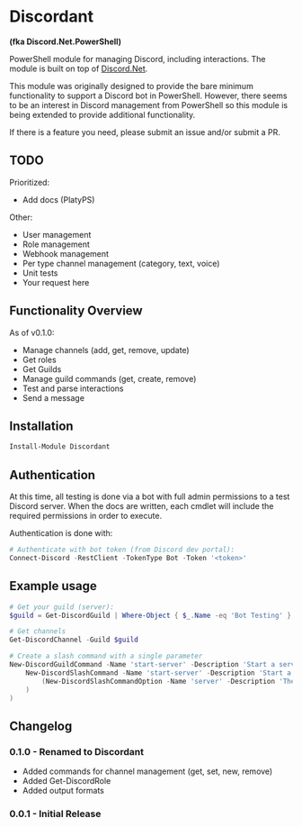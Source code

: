 # Discordant

**(fka Discord.Net.PowerShell)**

PowerShell module for managing Discord, including interactions. The module is built on top of [Discord.Net](https://github.com/discord-net/Discord.Net).

This module was originally designed to provide the bare minimum functionality to support a Discord bot in PowerShell. However, there seems to be an interest in Discord management from PowerShell so this module is being extended to provide additional functionality.

If there is a feature you need, please submit an issue and/or submit a PR.

## TODO

Prioritized:

- Add docs (PlatyPS)

Other:

- User management
- Role management
- Webhook management
- Per type channel management (category, text, voice)
- Unit tests
- Your request here

## Functionality Overview

As of v0.1.0:

- Manage channels (add, get, remove, update)
- Get roles
- Get Guilds
- Manage guild commands (get, create, remove)
- Test and parse interactions
- Send a message

## Installation

```powershell
Install-Module Discordant
```

## Authentication

At this time, all testing is done via a bot with full admin permissions to a test Discord server. When the docs are written, each cmdlet will include the required permissions in order to execute.

Authentication is done with:

```powershell
# Authenticate with bot token (from Discord dev portal):
Connect-Discord -RestClient -TokenType Bot -Token '<token>'
```

## Example usage

```powershell
# Get your guild (server):
$guild = Get-DiscordGuild | Where-Object { $_.Name -eq 'Bot Testing' }

# Get channels
Get-DiscordChannel -Guild $guild

# Create a slash command with a single parameter
New-DiscordGuildCommand -Name 'start-server' -Description 'Start a server' -Guild $guild -CommandBuilder (
    New-DiscordSlashCommand -Name 'start-server' -Description 'Start a server' -Options @(
        (New-DiscordSlashCommandOption -Name 'server' -Description 'The selected server' -Type String)
    )
)
```

## Changelog

### 0.1.0 - Renamed to Discordant

- Added commands for channel management (get, set, new, remove)
- Added Get-DiscordRole
- Added output formats

### 0.0.1 - Initial Release
